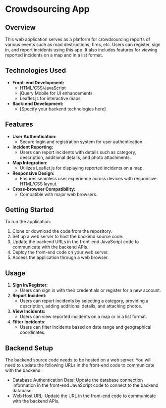 # Crowdsourcing App

## Overview

This web application serves as a platform for crowdsourcing reports of various events such as road destructions, fires, etc. Users can register, sign in, and report incidents using this app. It also includes features for viewing reported incidents on a map and in a list format.

## Technologies Used

- **Front-end Development:**
  - HTML/CSS/JavaScript
  - jQuery Mobile for UI enhancements
  - Leaflet.js for interactive maps
- **Back-end Development:**
  - [Specify your backend technologies here]

## Features

- **User Authentication:**
  - Secure login and registration system for user authentication.
- **Incident Reporting:**
  - Users can report incidents with details such as category, description, additional details, and photo attachments.
- **Map Integration:**
  - Utilizes Leaflet.js for displaying reported incidents on a map.
- **Responsive Design:**
  - Ensures seamless user experience across devices with responsive HTML/CSS layout.
- **Cross-browser Compatibility:**
  - Compatible with major web browsers.

## Getting Started

To run the application:

1. Clone or download the code from the repository.
2. Set up a web server to host the backend source code.
3. Update the backend URLs in the front-end JavaScript code to communicate with the backend APIs.
4. Deploy the front-end code on your web server.
5. Access the application through a web browser.

## Usage

1. **Sign In/Register:**
   - Users can sign in with their credentials or register for a new account.
2. **Report Incident:**
   - Users can report incidents by selecting a category, providing a description, adding additional details, and attaching photos.
3. **View Incidents:**
   - Users can view reported incidents on a map or in a list format.
4. **Filter Incidents:**
   - Users can filter incidents based on date range and geographical coordinates.

## Backend Setup

The backend source code needs to be hosted on a web server. You will need to update the following URLs in the front-end code to communicate with the backend:

- Database Authentication Data: Update the database connection information in the front-end JavaScript code to connect to the backend database.
- Web Host URL: Update the URL in the front-end code to communicate with the backend APIs.

